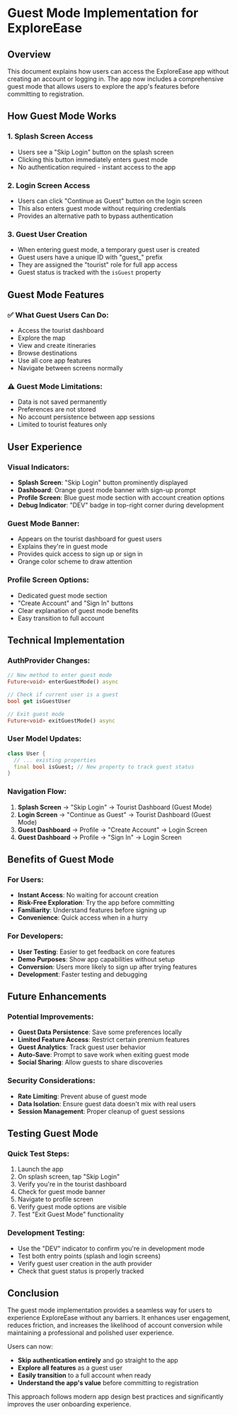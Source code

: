 # Guest Mode Implementation for ExploreEase

## Overview
This document explains how users can access the ExploreEase app without creating an account or logging in. The app now includes a comprehensive guest mode that allows users to explore the app's features before committing to registration.

## How Guest Mode Works

### 1. **Splash Screen Access**
- Users see a "Skip Login" button on the splash screen
- Clicking this button immediately enters guest mode
- No authentication required - instant access to the app

### 2. **Login Screen Access**
- Users can click "Continue as Guest" button on the login screen
- This also enters guest mode without requiring credentials
- Provides an alternative path to bypass authentication

### 3. **Guest User Creation**
- When entering guest mode, a temporary guest user is created
- Guest users have a unique ID with "guest_" prefix
- They are assigned the "tourist" role for full app access
- Guest status is tracked with the `isGuest` property

## Guest Mode Features

### ✅ **What Guest Users Can Do:**
- Access the tourist dashboard
- Explore the map
- View and create itineraries
- Browse destinations
- Use all core app features
- Navigate between screens normally

### ⚠️ **Guest Mode Limitations:**
- Data is not saved permanently
- Preferences are not stored
- No account persistence between app sessions
- Limited to tourist features only

## User Experience

### **Visual Indicators:**
- **Splash Screen**: "Skip Login" button prominently displayed
- **Dashboard**: Orange guest mode banner with sign-up prompt
- **Profile Screen**: Blue guest mode section with account creation options
- **Debug Indicator**: "DEV" badge in top-right corner during development

### **Guest Mode Banner:**
- Appears on the tourist dashboard for guest users
- Explains they're in guest mode
- Provides quick access to sign up or sign in
- Orange color scheme to draw attention

### **Profile Screen Options:**
- Dedicated guest mode section
- "Create Account" and "Sign In" buttons
- Clear explanation of guest mode benefits
- Easy transition to full account

## Technical Implementation

### **AuthProvider Changes:**
```dart
// New method to enter guest mode
Future<void> enterGuestMode() async

// Check if current user is a guest
bool get isGuestUser

// Exit guest mode
Future<void> exitGuestMode() async
```

### **User Model Updates:**
```dart
class User {
  // ... existing properties
  final bool isGuest; // New property to track guest status
}
```

### **Navigation Flow:**
1. **Splash Screen** → "Skip Login" → Tourist Dashboard (Guest Mode)
2. **Login Screen** → "Continue as Guest" → Tourist Dashboard (Guest Mode)
3. **Guest Dashboard** → Profile → "Create Account" → Login Screen
4. **Guest Dashboard** → Profile → "Sign In" → Login Screen

## Benefits of Guest Mode

### **For Users:**
- **Instant Access**: No waiting for account creation
- **Risk-Free Exploration**: Try the app before committing
- **Familiarity**: Understand features before signing up
- **Convenience**: Quick access when in a hurry

### **For Developers:**
- **User Testing**: Easier to get feedback on core features
- **Demo Purposes**: Show app capabilities without setup
- **Conversion**: Users more likely to sign up after trying features
- **Development**: Faster testing and debugging

## Future Enhancements

### **Potential Improvements:**
- **Guest Data Persistence**: Save some preferences locally
- **Limited Feature Access**: Restrict certain premium features
- **Guest Analytics**: Track guest user behavior
- **Auto-Save**: Prompt to save work when exiting guest mode
- **Social Sharing**: Allow guests to share discoveries

### **Security Considerations:**
- **Rate Limiting**: Prevent abuse of guest mode
- **Data Isolation**: Ensure guest data doesn't mix with real users
- **Session Management**: Proper cleanup of guest sessions

## Testing Guest Mode

### **Quick Test Steps:**
1. Launch the app
2. On splash screen, tap "Skip Login"
3. Verify you're in the tourist dashboard
4. Check for guest mode banner
5. Navigate to profile screen
6. Verify guest mode options are visible
7. Test "Exit Guest Mode" functionality

### **Development Testing:**
- Use the "DEV" indicator to confirm you're in development mode
- Test both entry points (splash and login screens)
- Verify guest user creation in the auth provider
- Check that guest status is properly tracked

## Conclusion

The guest mode implementation provides a seamless way for users to experience ExploreEase without any barriers. It enhances user engagement, reduces friction, and increases the likelihood of account conversion while maintaining a professional and polished user experience.

Users can now:
- **Skip authentication entirely** and go straight to the app
- **Explore all features** as a guest user
- **Easily transition** to a full account when ready
- **Understand the app's value** before committing to registration

This approach follows modern app design best practices and significantly improves the user onboarding experience.






